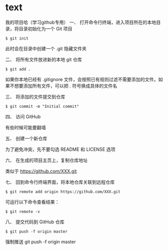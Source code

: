 # text
我的项目哈（学习github专用）
一、 打开命令行终端，进入项目所在的本地目录，将目录初始化为一个 Git 项目
```
$ git init
```
此时会在目录中创建一个 .git 隐藏文件夹

二、 将所有文件放进新的本地 git 仓库
```
$ git add .
```
如果你本地已经有 .gitignore 文件，会按照已有规则过滤不需要添加的文件。如果不想要添加所有文件，可以把 . 符号换成具体的文件名

三、 将添加的文件提交到仓库
```
$ git commit -m "Initial commit"
```
四、 访问 GitHub

有些时候可能要翻墙

五、 创建一个新仓库

为了避免冲突，先不要勾选 README 和 LICENSE 选项

六、 在生成的项目主页上，复制仓库地址

类似于 https://github.com/XXX.git

七、 回到命令行终端界面，将本地仓库关联到远程仓库
```
$ git remote add origin https://github.com/XXX.git
```
可运行以下命令查看结果：
```
$ git remote -v
```
八、 提交代码到 GitHub 仓库
```
$ git push -f origin master
```
强制推送  git push -f origin master
